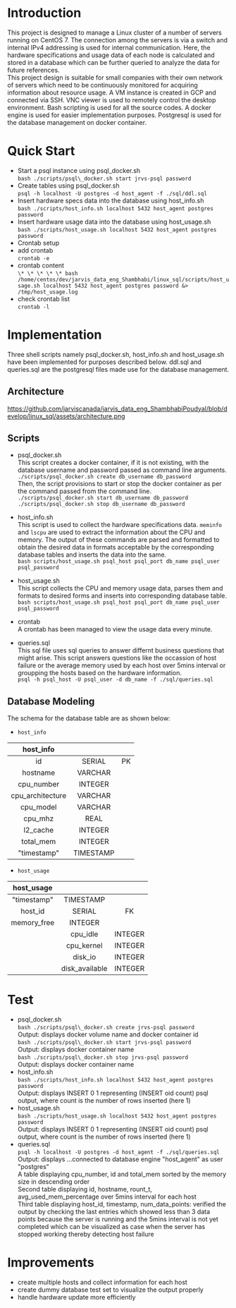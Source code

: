 # Introduction
This project is designed to manage a Linux cluster of a number of servers running on CentOS 7. The connection among the servers is via a switch and internal IPv4 addressing is used for internal communication. Here, the hardware specifications and usage data of each node is calculated and stored in a database which can be further queried to analyze the data for future references.<br/>
This project design is suitable for small companies with their own network of servers which need to be continuously monitored for acquiring information about resource usage. A VM instance is created in GCP and connected via SSH. VNC viewer is used to remotely control the desktop environment. Bash scripting is used for all the source codes. A docker engine is used for easier implementation purposes. Postgresql is used for the database management on docker container. 



# Quick Start
- Start a psql instance using psql\_docker.sh <br />
 ```bash ./scripts/psql\_docker.sh start jrvs-psql password```
- Create tables using psql_docker.sh <br />
 ```psql -h localhost -U postgres -d host_agent -f ./sql/ddl.sql```
- Insert hardware specs data into the database using host_info.sh <br />
 ```bash ./scripts/host_info.sh localhost 5432 host_agent postgres password```
- Insert hardware usage data into the database using host_usage.sh <br />
 ```bash ./scripts/host_usage.sh localhost 5432 host_agent postgres password```
- Crontab setup <br />
 - add crontab <br />
   ```crontab -e```
 - crontab content <br />
   ```\* \* \* \* \* bash /home/centos/dev/jarvis_data_eng_Shambhabi/linux_sql/scripts/host_usage.sh localhost 5432 host_agent postgres password &> /tmp/host_usage.log```
 - check crontab list <br />
   ```crontab -l```
   
   
# Implementation
Three shell scripts namely psql_docker.sh, host_info.sh and host_usage.sh have been implemented for purposes described below. ddl.sql and queries.sql are the postgresql files made use for the database management. 
## Architecture
https://github.com/jarviscanada/jarvis_data_eng_ShambhabiPoudyal/blob/develop/linux_sql/assets/architecture.png

## Scripts
- psql_docker.sh
 <br/>This script creates a docker container, if it is not existing, with the database username and password passed as command line arguments. <br />
```./scripts/psql_docker.sh create db_username db_password``` <br />
Then, the script provisions to start or stop the docker container as per the command passed from the command line.<br />
```./scripts/psql_docker.sh start db_username db_password``` <br />
```./scripts/psql_docker.sh stop db_username db_password``` <br />

- host_info.sh
 <br/>This script is used to collect the hardware specifications data. ```meminfo``` and ```lscpu``` are used to extract the information about the CPU and memory. The output of these commands are parsed and formatted to obtain the desired data in formats acceptable by the corresponding database tables and inserts the data into the same. <br/>
```bash scripts/host_usage.sh psql_host psql_port db_name psql_user psql_password```

- host_usage.sh
<br/>This script collects the CPU and memory usage data, parses them and formats to desired forms and inserts into corresponding database table. <br/>
```bash scripts/host_usage.sh psql_host psql_port db_name psql_user psql_password```

- crontab <br/>
A crontab has been managed to view the usage data every minute.<br/>

- queries.sql <br/>
This sql file uses sql queries to answer differnt business questions that might arise. This script answers questions like the occassion of host failure or the average memory used by each host over 5mins interval or groupping the hosts based on the hardware information. <br/>
 ```psql -h psql_host -U psql_user -d db_name -f ./sql/queries.sql```

## Database Modeling
The schema for the database table are as shown below\:
- `host_info` <br/>

|host_info|||
|:---:|:---:|:---:| 
| id| SERIAL  |PK|
|  hostname  | VARCHAR ||
| cpu_number    |    INTEGER || 
| cpu_architecture |  VARCHAR| |
| cpu_model| VARCHAR  ||
|  cpu_mhz |  REAL  ||
| l2_cache|  INTEGER || 
| total_mem|INTEGER   ||
|  "timestamp" |   TIMESTAMP  | |



- `host_usage` <br/>

| host_usage   |  |  | 
| :-------------: | :----------: |:----------: |
|  "timestamp" |TIMESTAMP ||
 |       host_id | SERIAL| FK|
  |      memory_free | INTEGER| |
       | cpu_idle |INTEGER||
        |cpu_kernel| INTEGER| |
        |disk_io| INTEGER ||
       |disk_available| INTEGER | |



# Test
- psql_docker.sh
<br/> ```bash ./scripts/psql\_docker.sh create jrvs-psql password```
<br/> Output\: displays docker volume name and docker container id
<br/> ```bash ./scripts/psql\_docker.sh start jrvs-psql password```
<br/> Output\: displays docker container name
<br/> ```bash ./scripts/psql\_docker.sh stop jrvs-psql password```
<br/> Output\: displays docker container name
- host_info.sh
<br/> ```bash ./scripts/host_info.sh localhost 5432 host_agent postgres password```
<br/> Output\: displays INSERT 0 1 representing (INSERT oid count) psql output, where count is the number of rows inserted (here 1)
- host_usage.sh
<br/>```bash ./scripts/host_usage.sh localhost 5432 host_agent postgres password```
<br/> Output\: displays INSERT 0 1 representing (INSERT oid count) psql output, where count is the number of rows inserted (here 1)
- queries.sql
<br/> ```psql -h localhost -U postgres -d host_agent -f ./sql/queries.sql```
<br/> Output\: displays ...connected to database engine "host_agent" as user "postgres"
<br/> A table displaying cpu_number, id and total_mem sorted by the memory size in descending order
<br/> Second table displaying id, hostname, rount_t, avg_used_mem_percentage over 5mins interval for each host
<br/> Third table displaying host_id, timestamp, num_data_points: verified the output by checking the last entries which showed less than 3 data points because the server is running and the 5mins interval is not yet completed which can be visualized as case when the server has stopped working thereby detecting host failure

#   Improvements
- create multiple hosts and collect information for each host 
- create dummy database test set to visualize the output properly 
- handle hardware update more efficiently


